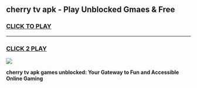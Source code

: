 
## cherry tv apk - Play Unblocked Gmaes & Free
<h3>
<a href="https://premium.freeplayer.one?title=cherry_tv_apk&ref=20F">CLICK TO PLAY</a></h3>
<hr>

<h3>
<a href="https://premium.freeplayer.one?title=cherry_tv_apk&ref=20F">CLICK 2 PLAY</a>
  
</h3>

<a href="https://premium.freeplayer.one?title=cherry_tv_apk&ref=20F/"><img src="https://clearcache.store/games.png"></a>


**cherry tv apk games unblocked: Your Gateway to Fun and Accessible Online Gaming**
